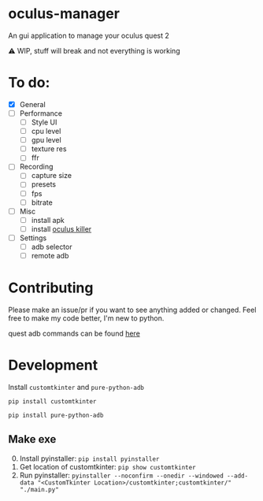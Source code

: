 # oculus-manager
An gui application to manage your oculus quest 2

⚠️ WIP, stuff will break and not everything is working

# To do:
- [x] General
- [ ] Performance
    - [ ] Style UI
    - [ ] cpu level
    - [ ] gpu level
    - [ ] texture res
    - [ ] ffr
- [ ] Recording
    - [ ] capture size
    - [ ] presets
    - [ ] fps
    - [ ] bitrate
- [ ] Misc
    - [ ] install apk
    - [ ] install [oculus killer](https://github.com/LibreQuest/OculusKiller)
- [ ] Settings
    - [ ] adb selector
    - [ ] remote adb

# Contributing
Please make an issue/pr if you want to see anything added or changed. Feel free to make my code better, I'm new to python.

quest adb commands can be found [here](https://smartglasseshub.com/quest-2-adb-commands/)

# Development
Install `customtkinter` and `pure-python-adb`

`pip install customtkinter`

`pip install pure-python-adb`

## Make exe
0. Install pyinstaller:
`pip install pyinstaller`
1. Get location of customtkinter:
`pip show customtkinter`
2. Run pyinstaller:
`pyinstaller --noconfirm --onedir --windowed --add-data "<CustomTkinter Location>/customtkinter;customtkinter/"  "./main.py"`